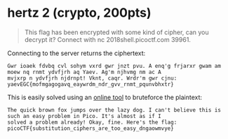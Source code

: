 # hertz 2 (crypto, 200pts)

> This flag has been encrypted with some kind of cipher, can you decrypt it?
> Connect with nc 2018shell.picoctf.com 39961.

Connecting to the server returns the ciphertext:

```
Gwr ioaek fdvbq cvl sohym vxrd gwr jnzt pvu. A enq'g frjarxr gwam am moew nq rnmt ydvfjrh aq Yaev. Ag'm njhvmg nm ac A
mvjxrp n ydvfjrh njdrnpt! Vknt, caqr. Wrdr'm gwr cjnu: yaevEGC{mofmgagogavq_eaywrdm_ndr_gvv_rnmt_pqunvbhxtr}
```

This is easily solved using an [online tool](https://www.guballa.de/substitution-solver) to bruteforce the plaintext:

```
The quick brown fox jumps over the lazy dog. I can't believe this is such an easy problem in Pico. It's almost as if I
solved a problem already! Okay, fine. Here's the flag: picoCTF{substitution_ciphers_are_too_easy_dngaowmvye}
```
